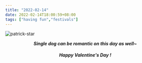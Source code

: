 ```yaml
---
title: "2022-02-14"
date: 2022-02-14T18:00:59+08:00
tags: ["having fun","festivals"]
---
```


![patrick-star](https://cdn.jsdelivr.net/gh/AlexLiu2022/resources/img/patrick-star.png)

<center><strong><i>
Single dog can be romantic on this day as well~
</i></strong> </center> 

<br>

<center><strong><i>
Happy Valentine's Day !
</i></strong> </center>

<style>
.post-body {
margin-top: 0 !important;
}
center {
line-height: 1.3;
}
.main{
padding-top: 2.2em;
}
</style>

<script>
let title  = document.querySelector('h1')
title.remove()
</script>
